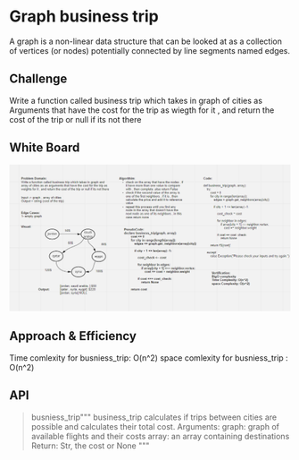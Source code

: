



# Graph business trip
<!-- Short summary or background information -->
A graph is a non-linear data structure that can be looked at as a collection of vertices (or nodes) potentially connected by line segments named edges.


## Challenge
<!-- Description of the challenge -->
Write a function called business trip which takes in graph of cities as Arguments that have the cost for the trip as wiegth for it , and return the cost of the trip or null if its not there

## White Board
![](../../graphbusinesstrip.png)


## Approach & Efficiency
<!-- What approach did you take? Why? What is the Big O space/time for this approach? -->
Time comlexity for  busniess_trip: O(n^2)
space comlexity for busniess_trip : O(n^2)




## API
<!-- Description of each method publicly available in each of your hashtable -->


>busniess_trip"""
    business_trip calculates if trips between cities are possible and calculates their total cost.
    Arguments:
        graph: graph of available flights and their costs
        array: an array containing destinations
    Return: Str, the cost or None
    """




